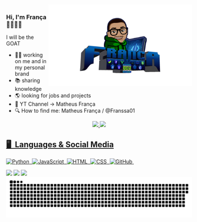 <img align="right" width="390" height="220" src="./logo/LOGO MARCA D'AGUA.png" style="max-width: 100%;">

### Hi, I'm França 👋🏼🇫🇷

I will be the GOAT

- 💪🏽 working on me and in my personal brand
- 📚 sharing knowledge
- 🌎 looking for jobs and projects
- 💬 YT Channel → Matheus França
- 🔍 How to find me: Matheus França / @Franssa01

<div align="center">
  <a href="https://github.com/franssa01">
  <img height="145em" src="https://github-readme-stats.vercel.app/api?username=franssa01&show_icons=true&theme=midnight-purple&include_all_commits=true&count_private=true"/>
  <img height="145em" src="https://github-readme-stats.vercel.app/api/top-langs/?username=franssa01&layout=compact&langs_count=7&theme=midnight-purple"/>
</div>
  
 <div>
   <h2>🖥 &nbsp;Languages & Social Media</h2>
  
  ![Python](https://img.shields.io/badge/-Python-05122A?style=flat-flat&logo=Python)&nbsp;
  ![JavaScript](https://img.shields.io/badge/-JavaScript-05122A?style=flat&logo=javascript)&nbsp;
  ![HTML](https://img.shields.io/badge/-HTML-05122A?style=flat&logo=HTML5)&nbsp;
  ![CSS](https://img.shields.io/badge/-CSS-05122A?style=flat&logo=CSS3&logoColor=1572B6)&nbsp;
  ![GitHub](https://img.shields.io/badge/-GitHub-05122A?style=flat&logo=github)&nbsp;
  
</div>
  
  <div> 
  <a href="#" target="_blank">                                                                          <img src="https://img.shields.io/badge/YouTube-FF0000?style=for-the-badge&logo=youtube&logoColor=white" target="_blank"></a>
  <a href="#" target="_blank">                                                                                               <img src="https://img.shields.io/badge/-Instagram-%23E4405F?style=for-the-badge&logo=instagram&logoColor=white" target="_blank"></a>
  <a href="https://www.linkedin.com/in/matheus-fran%C3%A7a-b0961a222/" target="_blank"><img src="https://img.shields.io/badge/-LinkedIn-%230077B5?style=for-the-badge&logo=linkedin&logoColor=white" target="_blank"></a> 
 </div
    
![Snake animation](https://github.com/franssa01/franssa01/blob/output/github-contribution-grid-snake.svg)



